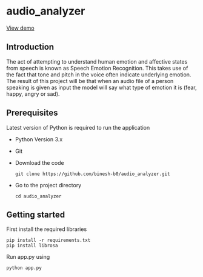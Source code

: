 # audio_analyzer

<a href='https://audio-analyzer-web.herokuapp.com' >View demo</a>

## Introduction

The act of attempting to understand human emotion and affective states from speech is known as Speech Emotion Recognition. This takes use of the fact that tone and pitch in the voice often indicate underlying emotion.
The result of this project will be that when an audio file of a person speaking is given as input the model will say what type of emotion it is (fear, happy, angry or sad).

## Prerequisites
Latest version of Python is required to run the application
* Python Version 3.x
* Git  
* Download the code 
  
      git clone https://github.com/binesh-b0/audio_analyzer.git
* Go to the project directory

      cd audio_analyzer
## Getting started

First install the required libraries

    pip install -r requirements.txt
    pip install librosa

Run app.py using

    python app.py

